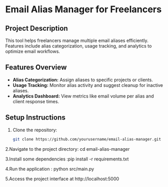 # Email Alias Manager for Freelancers

## Project Description
This tool helps freelancers manage multiple email aliases efficiently. Features include alias categorization, usage tracking, and analytics to optimize email workflows.

## Features Overview
- **Alias Categorization:** Assign aliases to specific projects or clients.
- **Usage Tracking:** Monitor alias activity and suggest cleanup for inactive aliases.
- **Analytics Dashboard:** View metrics like email volume per alias and client response times.

## Setup Instructions
1. Clone the repository:
   ```bash
   git clone https://github.com/yourusername/email-alias-manager.git

2.Navigate to the project directory: cd email-alias-manager

3.Install some dependencies :pip install -r requirements.txt

4.Run the application : python src/main.py

5.Access the project interface at http://localhost:5000




